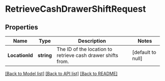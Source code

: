 # RetrieveCashDrawerShiftRequest

## Properties

 Name           | Type       | Description                                                 | Notes             
----------------|------------|-------------------------------------------------------------|-------------------
 **LocationId** | **string** | The ID of the location to retrieve cash drawer shifts from. | [default to null] 

[[Back to Model list]](../README.md#documentation-for-models) [[Back to API list]](../README.md#documentation-for-api-endpoints) [[Back to README]](../README.md)

